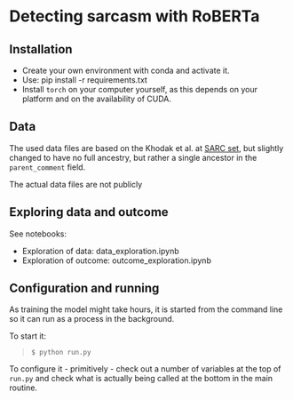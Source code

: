 # Detecting sarcasm with RoBERTa

## Installation

* Create your own environment with conda and activate it.
* Use: pip install -r requirements.txt
* Install `torch` on your computer yourself, as this depends on your platform 
  and on the availability of CUDA.

## Data

The used data files are based on the Khodak et al. at [SARC set](https://nlp.cs.princeton.edu/SARC/2.0/),
but slightly changed to have no full ancestry, but rather a single ancestor in the `parent_comment` field.

The actual data files are not publicly 


## Exploring data and outcome

See notebooks:

* Exploration of data: data_exploration.ipynb
* Exploration of outcome: outcome_exploration.ipynb


## Configuration and running

As training the model might take hours, it is started from the command line so it can run as
a process in the background.

To start it:
> `$ python run.py`

To configure it - primitively - check out a number of variables at the top of `run.py`
and check what is actually being called at the bottom in the main routine.

 